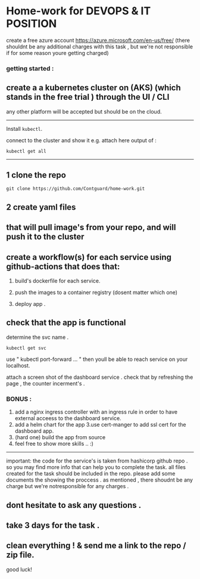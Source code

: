 # Home-work for DEVOPS & IT POSITION

create a free azure account https://azure.microsoft.com/en-us/free/ (there shouldnt be any additional charges with this task , but we're not responsible if for some reason youre getting charged)

### getting started :  
## create a a kubernetes cluster on (AKS) (which stands in the free trial ) through the UI / CLI 

any other platform will be accepted but should be on the cloud.



___
Install `kubectl`.

connect to the cluster and show it e.g. attach here output of : 
```
kubectl get all 
```
----

##  1 clone the repo 
```
git clone https://github.com/Contguard/home-work.git
```

## 2  create yaml files
 that will pull image's from your repo, and will push it to the cluster 
---
## create a workflow(s) for each service  using github-actions that does that:
 1. build's  dockerfile for each service.
 2. push the images to a container registry (dosent matter which one)

3. deploy app .
## check that the app is functional





determine the svc name . 
```
kubectl get svc
```

use " kubectl port-forward ... " then youll be able to reach service on your localhost.

attach a screen shot of the dashboard service . check that by refreshing the page ,  the counter incerment's  .

### BONUS :

1. add a nginx ingress controller with an ingress rule in order to have external acceess to the dashboard service.
2. add a helm chart for the app
3.use cert-manger to add ssl cert for the dashboard app.
4. (hard one) build the app from source
5. feel free to show more skills .. :)

----
 important: 
the code for the service's is taken from hashicorp github repo . so you may find more info that can help you to complete the task.
 all files created for the task should be included in the repo. 
please add some documents the showing the proccess . 
as mentioned , there shoudnt be any charge  but we're notresponsible for any charges .

## dont hesitate to ask any questions  .
## take 3 days for the task .
## clean everything ! &  send me a link to the repo / zip file.

good luck! 
